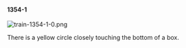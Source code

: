#### 1354-1
![train-1354-1-0.png](https://github.com/lil-lab/nlvr/raw/master/nlvr/train/images/23/train-1354-1-0.png "train-1354-1-0.png")

There is a yellow circle closely touching the bottom of a box.